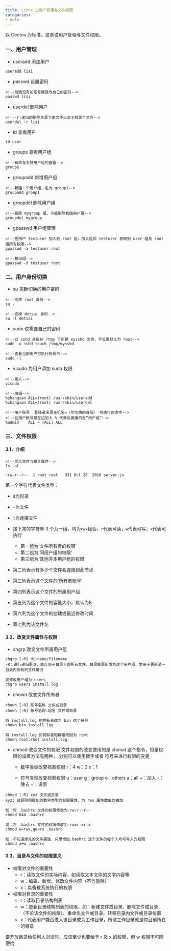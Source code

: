 ```yaml
---
title: Linux 之用户管理与文件权限
categories:
- note 
---
```

以 Centos 为标准，这章说用户管理与文件权限。
<!--more-->
### 一、用户管理
- useradd 添加用户

```
useradd lisi
```
- passwd 设置密码

```
<!--后面没有加账号就是改自己的密码-->
passwd lisi
```
- userdel 删除用户

```
<!---r:递归的删除目录下面文件以及子目录下文件-->
userdel -r lisi
```
- id 查看用户

```
id user
```
- groups 查看用户组

```
<!--有效与支持用户组的查看-->
groups
```
- groupadd 新增用户组

```
<!--新建一个用户组，名为 group1-->
groupadd group1
```
- groupdel 删除用户组

```
<!--删除 mygroup 组，不能删除初始用户组-->
groupdel mygroup
```
- gpasswd 用户组管理

```
<!--把用户 testuser 加入到 root 组，加入组后 testuser 获取到 user 组及 root 组所有权限-->
gpasswd -a testuser root

<!--移出组-->
gpasswd -d testuser root
```
### 二、用户身份切换
- su 需新切换的用户密码

```
<!--切换 root 身份-->
su -

<!--切换 dmtsai 身份-->
su -l dmtsai
```
- sudo 仅需要自己的密码

```
<!--以 sshd 身份在 /tmp 下新建 mysshd 文件，不设置默认为 root-->
sudo -u sshd touch /tmp/mysshd

<!--查看当前用户可执行的命令-->
sudo -l
```
- visudo 为用户添加 sudo 权限

```
<!--输入-->
visudo

<!--编辑-->
%zhangsan ALL=(root) /usr/sbin/useradd
%zhangsan ALL=(root) /usr/sbin/userdel

<!--用户账号  登陆者来源主机名=（可切换的身份） 可执行的命令-->
<!--在用户账号最左边加上 % 代表后面接的是“用户组”-->
%admin    ALL = (ALL) ALL
```
### 三、文件权限
#### 3.1、介绍
```
<!--显示文件与相关属性-->
ls -al

-rw-r--r--  1 root root   331 Oct 28  2018 server.js
```
第一个字符代表文件类型：
- `d`为目录
- `-`为文件
- `l`为连接文件

- 接下来的字符串 3 个为一组，均为`rwx`组合，`r`代表可读，`w`代表可写，`x`代表可执行
  - 第一组为‘文件所有者的权限’
  - 第二组为‘同用户组的权限’
  - 第三组为‘其他非本用户组的权限’
- 第二列表示有多少个文件名连接到此节点
- 第三列表示这个文件的‘所有者账号’
- 第四列表示这个文件的所属用户组
- 第五列为这个文件的容量大小，默认为B
- 第六列为这个文件的创建或最近修改时间
- 第七列为该文件名

#### 3.2、改变文件属性与权限
- chgrp 改变文件所属用户组

```
chgrp [-R] dirname/filename
-R：进行递归更改，即连同子目录下的所有文件、目录都更新成为这个用户组，常用于更新某一目录内所有的文件情况

如修改用户组为 users
chgrp users install.log
```
- chown 改变文件所有者

```
chown [-R] 账号名称 文件或目录
chown [-R] 账号名称:组名 文件或目录

将 install.log 的拥有者改为 bin 这个账号
chown bin install.log

将 install.log 的拥有者和群组改回为 root
chown root:root install.log
```
- chmod 改变文件的权限
文件权限的改变使用的是 chmod 这个指令，但是权限的设置方法有两种， 分别可以使用数字或者
符号来进行权限的变更

  - 数字类型改变档案权限
r：4
w：2
x：1

  - 符号类型改变档案权限
u：user
g：group
o：others
a：all
+：加入
-：除去
=：设置

```
chmod [-R] xyz 文件或目录
xyz: 就是刚刚提到的数字类型的权限属性，为 rwx 属性数值的相加

如：将 .bashrc 文件的权限修改为-rw-r--r--
chmod 644 .bashrc

如：将 .bashrc 文件的权限修改为-rwxr-xr-x
chmod u=rwx,go=rx .bashrc

如：不知道原先的文件属性，只想增加.bashrc 这个文件的每个人均可写入的权限
chmod a+w .bashrc
```

#### 3.3、目录与文件的权限意义
- 权限对文件的重要性
  - r：读取文件的实际内容，如读取文本文件的文字内容等
  - w：编辑、新增、修改文件内容（不含删除）
  - x：具备被系统执行的权限
- 权限对目录的重要性
  - r：读取目录结构列表
  - w：更新目录结构列表的权限，如：新建文件或目录、删除文件或目录（不论该文件的权限）、重命名文件或目录、转移目录内文件或目录位置
  - x：代表用户能否进入该目录成为工作目录，所谓工作目录就是你目前所在的目录

要开放目录给任何人浏览时，应该至少也要给予 r 及 x 的权限，但 w 权限不可随便给